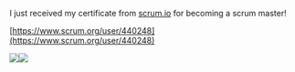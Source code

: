 I just received my certificate from [scrum.io](http://scrum.io/) for becoming a scrum master!

[https://www.scrum.org/user/440248](https://www.scrum.org/user/440248)

![](https://static.wixstatic.com/media/0f3726_f93c6b92250c4fb6812be3892d61199f~mv2.png/v1/fit/w_300,h_300,al_c,q_5/file.png)![](https://static.wixstatic.com/media/0f3726_f93c6b92250c4fb6812be3892d61199f~mv2.png/v1/fill/w_740,h_556,al_c,q_90,usm_0.66_1.00_0.01/0f3726_f93c6b92250c4fb6812be3892d61199f~mv2.webp)
